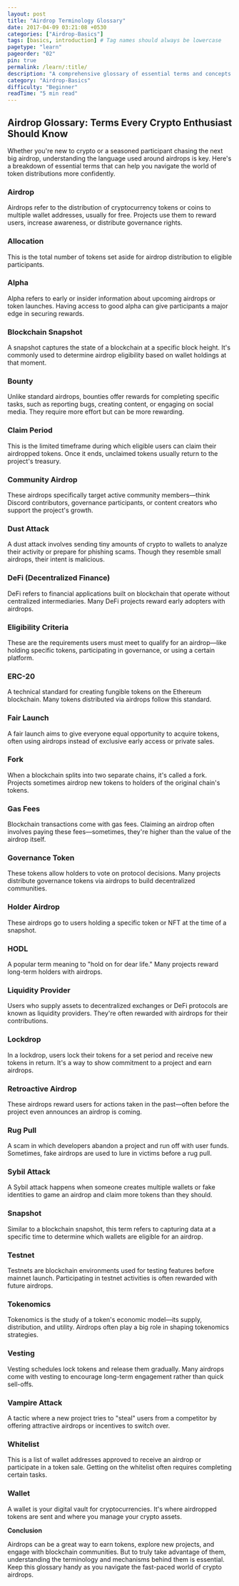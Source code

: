 ```yaml
---
layout: post
title: "Airdrop Terminology Glossary"
date: 2017-04-09 03:21:08 +0530
categories: ["Airdrop-Basics"]
tags: [basics, introduction] # Tag names should always be lowercase
pagetype: "learn"
pageorder: "02"
pin: true
permalink: /learn/:title/
description: "A comprehensive glossary of essential terms and concepts in the world of cryptocurrency airdrops, helping both newcomers and experienced users understand the terminology."
category: "Airdrop-Basics"
difficulty: "Beginner"
readTime: "5 min read"
---
```


## Airdrop Glossary: Terms Every Crypto Enthusiast Should Know

Whether you're new to crypto or a seasoned participant chasing the next big airdrop, understanding the language used around airdrops is key. Here's a breakdown of essential terms that can help you navigate the world of token distributions more confidently.

### Airdrop

Airdrops refer to the distribution of cryptocurrency tokens or coins to multiple wallet addresses, usually for free. Projects use them to reward users, increase awareness, or distribute governance rights.

### Allocation

This is the total number of tokens set aside for airdrop distribution to eligible participants.

### Alpha

Alpha refers to early or insider information about upcoming airdrops or token launches. Having access to good alpha can give participants a major edge in securing rewards.

### Blockchain Snapshot

A snapshot captures the state of a blockchain at a specific block height. It's commonly used to determine airdrop eligibility based on wallet holdings at that moment.

### Bounty

Unlike standard airdrops, bounties offer rewards for completing specific tasks, such as reporting bugs, creating content, or engaging on social media. They require more effort but can be more rewarding.

### Claim Period

This is the limited timeframe during which eligible users can claim their airdropped tokens. Once it ends, unclaimed tokens usually return to the project's treasury.

### Community Airdrop

These airdrops specifically target active community members—think Discord contributors, governance participants, or content creators who support the project's growth.

### Dust Attack

A dust attack involves sending tiny amounts of crypto to wallets to analyze their activity or prepare for phishing scams. Though they resemble small airdrops, their intent is malicious.

### DeFi (Decentralized Finance)

DeFi refers to financial applications built on blockchain that operate without centralized intermediaries. Many DeFi projects reward early adopters with airdrops.

### Eligibility Criteria

These are the requirements users must meet to qualify for an airdrop—like holding specific tokens, participating in governance, or using a certain platform.

### ERC-20

A technical standard for creating fungible tokens on the Ethereum blockchain. Many tokens distributed via airdrops follow this standard.

### Fair Launch

A fair launch aims to give everyone equal opportunity to acquire tokens, often using airdrops instead of exclusive early access or private sales.

### Fork

When a blockchain splits into two separate chains, it's called a fork. Projects sometimes airdrop new tokens to holders of the original chain's tokens.

### Gas Fees

Blockchain transactions come with gas fees. Claiming an airdrop often involves paying these fees—sometimes, they're higher than the value of the airdrop itself.

### Governance Token

These tokens allow holders to vote on protocol decisions. Many projects distribute governance tokens via airdrops to build decentralized communities.

### Holder Airdrop

These airdrops go to users holding a specific token or NFT at the time of a snapshot.

### HODL

A popular term meaning to "hold on for dear life." Many projects reward long-term holders with airdrops.

### Liquidity Provider

Users who supply assets to decentralized exchanges or DeFi protocols are known as liquidity providers. They're often rewarded with airdrops for their contributions.

### Lockdrop

In a lockdrop, users lock their tokens for a set period and receive new tokens in return. It's a way to show commitment to a project and earn airdrops.

### Retroactive Airdrop

These airdrops reward users for actions taken in the past—often before the project even announces an airdrop is coming.

### Rug Pull

A scam in which developers abandon a project and run off with user funds. Sometimes, fake airdrops are used to lure in victims before a rug pull.

### Sybil Attack

A Sybil attack happens when someone creates multiple wallets or fake identities to game an airdrop and claim more tokens than they should.

### Snapshot

Similar to a blockchain snapshot, this term refers to capturing data at a specific time to determine which wallets are eligible for an airdrop.

### Testnet

Testnets are blockchain environments used for testing features before mainnet launch. Participating in testnet activities is often rewarded with future airdrops.

### Tokenomics

Tokenomics is the study of a token's economic model—its supply, distribution, and utility. Airdrops often play a big role in shaping tokenomics strategies.

### Vesting

Vesting schedules lock tokens and release them gradually. Many airdrops come with vesting to encourage long-term engagement rather than quick sell-offs.

### Vampire Attack

A tactic where a new project tries to "steal" users from a competitor by offering attractive airdrops or incentives to switch over.

### Whitelist

This is a list of wallet addresses approved to receive an airdrop or participate in a token sale. Getting on the whitelist often requires completing certain tasks.

### Wallet

A wallet is your digital vault for cryptocurrencies. It's where airdropped tokens are sent and where you manage your crypto assets.

**Conclusion**

Airdrops can be a great way to earn tokens, explore new projects, and engage with blockchain communities. But to truly take advantage of them, understanding the terminology and mechanisms behind them is essential. Keep this glossary handy as you navigate the fast-paced world of crypto airdrops.
